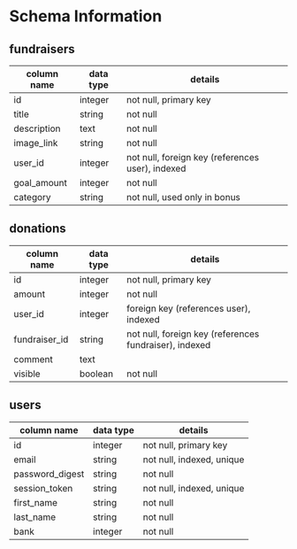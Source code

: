 # Schema Information

## fundraisers
column name | data type | details
------------|-----------|-----------------------
id          | integer   | not null, primary key
title       | string    | not null
description | text      | not null
image_link  | string    | not null
user_id     | integer   | not null, foreign key (references user), indexed
goal_amount | integer   | not null
category    | string    | not null, used only in bonus

## donations
column name   | data type | details
--------------|-----------|-----------------------
id            | integer   | not null, primary key
amount        | integer   | not null
user_id       | integer   | foreign key (references user), indexed
fundraiser_id | string    | not null, foreign key (references fundraiser), indexed
comment       | text      |
visible       | boolean   | not null

## users
column name          | data type | details
---------------------|-----------|-----------------------
id                   | integer   | not null, primary key
email                | string    | not null, indexed, unique
password_digest      | string    | not null
session_token        | string    | not null, indexed, unique
first_name           | string    | not null
last_name            | string    | not null
bank                 | integer   | not null
